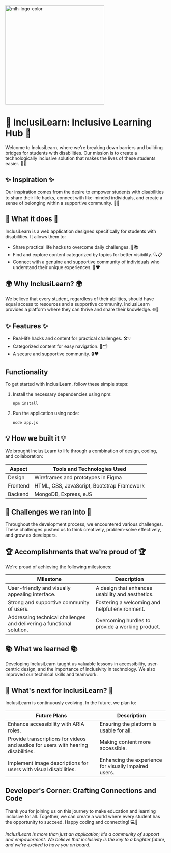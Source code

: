 
<img width="311" alt="mlh-logo-color" src="https://github.com/Sadaf-A/InclusiLearn/assets/119059108/9b7531de-17d3-43c3-a551-a17c7165e6c2">

# 🌟 **InclusiLearn: Inclusive Learning Hub** 🌟


Welcome to InclusiLearn, where we're breaking down barriers and building bridges for students with disabilities. Our mission is to create a technologically inclusive solution that makes the lives of these students easier. 🌈✨

## ✨ Inspiration ✨

Our inspiration comes from the desire to empower students with disabilities to share their life hacks, connect with like-minded individuals, and create a sense of belonging within a supportive community. 🌟🚀

## 🚀 What it does 🚀

InclusiLearn is a web application designed specifically for students with disabilities. It allows them to:

- Share practical life hacks to overcome daily challenges. 💪📚
- Find and explore content categorized by topics for better visibility. 🔍📋
- Connect with a genuine and supportive community of individuals who understand their unique experiences. 🤝❤️

## 🌍 Why InclusiLearn? 🌍

We believe that every student, regardless of their abilities, should have equal access to resources and a supportive community. InclusiLearn provides a platform where they can thrive and share their knowledge. 🌐🤗

## ✨ Features ✨

- Real-life hacks and content for practical challenges. 🛠️💡
- Categorized content for easy navigation. 📂🗂️
- A secure and supportive community. 🔒❤️

## Functionality

To get started with InclusiLearn, follow these simple steps:

1. Install the necessary dependencies using npm:
   ```bash
   npm install
   ```
2. Run the application using node:
   ```bash
   node app.js
   ```

## 💡 **How we built it** 💡

We brought InclusiLearn to life through a combination of design, coding, and collaboration:

| Aspect        | Tools and Technologies Used                 |
|---------------|--------------------------------------------|
| Design        | Wireframes and prototypes in Figma         |
| Frontend      | HTML, CSS, JavaScript, Bootstrap Framework |
| Backend       | MongoDB, Express, eJS                      |

## 🚧 **Challenges we ran into** 🚧

Throughout the development process, we encountered various challenges. These challenges pushed us to think creatively, problem-solve effectively, and grow as developers.

## 🏆 **Accomplishments that we're proud of** 🏆

We're proud of achieving the following milestones:

| Milestone                                           | Description                                  |
|-----------------------------------------------------|----------------------------------------------|
| User-friendly and visually appealing interface.     | A design that enhances usability and aesthetics. |
| Strong and supportive community of users.            | Fostering a welcoming and helpful environment. |
| Addressing technical challenges and delivering a functional solution. | Overcoming hurdles to provide a working product. |

## 📚 **What we learned** 📚

Developing InclusiLearn taught us valuable lessons in accessibility, user-centric design, and the importance of inclusivity in technology. We also improved our technical skills and teamwork.

## 🚀 **What's next for InclusiLearn?** 🚀

InclusiLearn is continuously evolving. In the future, we plan to:

| Future Plans                                       | Description                                |
|-----------------------------------------------------|--------------------------------------------|
| Enhance accessibility with ARIA roles.              | Ensuring the platform is usable for all.   |
| Provide transcriptions for videos and audios for users with hearing disabilities. | Making content more accessible.     |
| Implement image descriptions for users with visual disabilities. | Enhancing the experience for visually impaired users. |


## Developer's Corner: Crafting Connections and Code

Thank you for joining us on this journey to make education and learning inclusive for all. Together, we can create a world where every student has the opportunity to succeed. Happy coding and connecting! 💻🌟

*InclusiLearn is more than just an application; it's a community of support and empowerment. We believe that inclusivity is the key to a brighter future, and we're excited to have you on board.*
